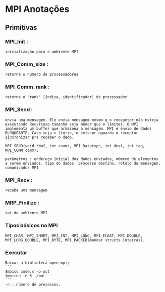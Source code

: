 # MPI Anotações

## Primitivas

### MPI_Init : 
    inicialização para o ambiente MPI

### MPI_Comm_size :
    retorna o número de processadores

### MPI_Comm_rank : 
    retorna o "rank" (índice, identificador) do processador

### MPI_Send : 
    envia uma mensagem. Ele envia mensagem mesmo q o recepetor não esteja executando Recv(Caso tamanho seja menor que o limite). O MPI implementa um buffer que armazena a mensagem. MPI é envio de dados BLOQUEANTE. Caso seja > limite, o emissor aguarda o receptor sincronizar pra receber o dado.
    ```
    MPI_SEND(void *buf, int count, MPI_Datatype, int dest, int tag, MPI_COMM comm);
    ```
    parâmetros : endereço inicial dos dados enviados, número de elementos a serem enviados, tipo do dados, processo destino, rótulo da mensagem, comunicador MPI

### MPI_Recv : 
    recebe uma mensagem

### MRP_Finilize : 
    sai do ambiente MPI

### Tipos básicos no MPI
    MPI_CHAR, MPI_SHORT, MPI_INT, MPI_LONG, MPI_FLOAT, MPI_DOUBLE, MPI_LONG_DOUBLE, MPI_BYTE, MPI_PACKED(mandar structs inteiras).


### Executar
    Baixar a biblioteca open-mpi;
    ```
    $mpicc code.c -o out
    $mpirun -n 5 ./out
    ```
    -n : número de processos.